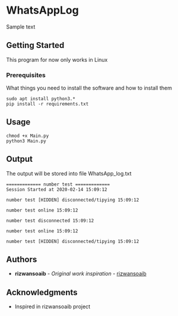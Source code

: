 # WhatsAppLog

Sample text

## Getting Started
This program for now only works in Linux
### Prerequisites

What things you need to install the software and how to install them

```
sudo apt install python3.*
pip install -r requirements.txt
```

## Usage
```
chmod +x Main.py
python3 Main.py
```
## Output
The output will be stored into file WhatsApp_log.txt
```
============= number test =============
Session Started at 2020-02-14 15:09:12

number test [HIDDEN] disconnected/tipying 15:09:12

number test online 15:09:12

number test disconnected 15:09:12

number test online 15:09:12

number test [HIDDEN] disconnected/tipying 15:09:12
```


## Authors

* **rizwansoaib** - *Original work inspiration* - [rizwansoaib](https://github.com/rizwansoaib)

## Acknowledgments
* Inspired in rizwansoaib project

